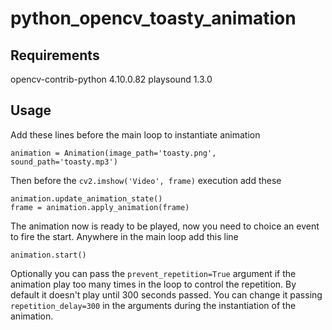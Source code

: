 # python_opencv_toasty_animation

## Requirements

opencv-contrib-python 4.10.0.82
playsound 1.3.0

## Usage

Add these lines before the main loop to instantiate animation

    animation = Animation(image_path='toasty.png', sound_path='toasty.mp3')

Then before the `cv2.imshow('Video', frame)` execution add these

    animation.update_animation_state()
    frame = animation.apply_animation(frame)

The animation now is ready to be played, now you need to choice an event to fire the start.
Anywhere in the main loop add this line

    animation.start()

Optionally you can pass the `prevent_repetition=True` argument if the animation play too many times in the loop to control the repetition. By default it doesn't play until 300 seconds passed. You can change it passing `repetition_delay=300` in the arguments during the instantiation of the animation.
